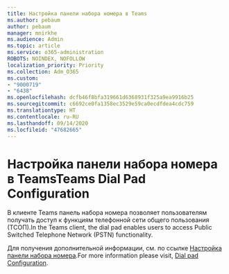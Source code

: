 ```yaml
---
title: Настройка панели набора номера в Teams
ms.author: pebaum
author: pebaum
manager: mnirkhe
ms.audience: Admin
ms.topic: article
ms.service: o365-administration
ROBOTS: NOINDEX, NOFOLLOW
localization_priority: Priority
ms.collection: Adm_O365
ms.custom:
- "9000719"
- "6438"
ms.openlocfilehash: dcfb46f8bfa319661d6368931f325a9ea9916b25
ms.sourcegitcommit: c6692ce0fa1358ec3529e59ca0ecdfdea4cdc759
ms.translationtype: HT
ms.contentlocale: ru-RU
ms.lasthandoff: 09/14/2020
ms.locfileid: "47682665"
---
```

# <a name="teams-dial-pad-configuration"></a><span data-ttu-id="285d9-102">Настройка панели набора номера в Teams</span><span class="sxs-lookup"><span data-stu-id="285d9-102">Teams Dial Pad Configuration</span></span>

<span data-ttu-id="285d9-103">В клиенте Teams панель набора номера позволяет пользователям получать доступ к функциям телефонной сети общего пользования (ТСОП).</span><span class="sxs-lookup"><span data-stu-id="285d9-103">In the Teams client, the dial pad enables users to access Public Switched Telephone Network (PSTN) functionality.</span></span>  

<span data-ttu-id="285d9-104">Для получения дополнительной информации, см. по ссылке [Настройка панели набора номера](https://docs.microsoft.com/microsoftteams/dial-pad-configuration).</span><span class="sxs-lookup"><span data-stu-id="285d9-104">For more information please visit, [Dial pad Configuration](https://docs.microsoft.com/microsoftteams/dial-pad-configuration).</span></span>
